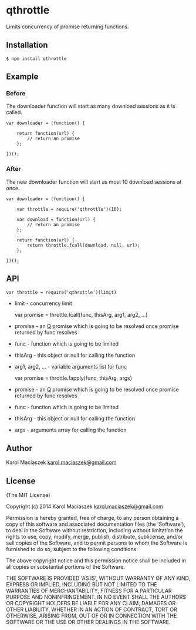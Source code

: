 # qthrottle

Limits concurrency of promise returning functions.

## Installation

	$ npm install qthrottle

## Example

### Before

The downloader function will start as many download sessions as it is called.

	var downloader = (function() {

		return function(url) {
			// return an promise
		};

	})();

### After

The new downloader function will start as most 10 download sessions at once.

	var downloader = (function() {

		var throttle = require('qthrottle')(10);

		var download = function(url) {
			// return an promise
		};

		return function(url) {
			return throttle.fcall(download, null, url);
		};

	})();

## API

	var throttle = require('qthrottle')(limit)

* limit - concurrency limit


	var promise = throttle.fcall(func, thisArg, arg1, arg2, ...)

* promise - an [Q](https://github.com/kriskowal/q) promise which is going to be resolved once promise returned by func resolves

* func - function which is going to be limited

* thisArg - this object or null for calling the function

* arg1, arg2, ... - variable arguments list for func


	var promise = throttle.fapply(func, thisArg, args)

* promise - an [Q](https://github.com/kriskowal/q) promise which is going to be resolved once promise returned by func resolves

* func - function which is going to be limited

* thisArg - this object or null for calling the function

* args - arguments array for calling the function


## Author

Karol Maciaszek <karol.maciaszek@gmail.com>

## License

(The MIT License)

Copyright (c) 2014 Karol Maciaszek <karol.maciaszek@gmail.com>

Permission is hereby granted, free of charge, to any person obtaining a copy of this software and associated documentation files (the 'Software'), to deal in the Software without restriction, including without limitation the rights to use, copy, modify, merge, publish, distribute, sublicense, and/or sell copies of the Software, and to permit persons to whom the Software is furnished to do so, subject to the following conditions:

The above copyright notice and this permission notice shall be included in all copies or substantial portions of the Software.

THE SOFTWARE IS PROVIDED 'AS IS', WITHOUT WARRANTY OF ANY KIND, EXPRESS OR IMPLIED, INCLUDING BUT NOT LIMITED TO THE WARRANTIES OF MERCHANTABILITY, FITNESS FOR A PARTICULAR PURPOSE AND NONINFRINGEMENT. IN NO EVENT SHALL THE AUTHORS OR COPYRIGHT HOLDERS BE LIABLE FOR ANY CLAIM, DAMAGES OR OTHER LIABILITY, WHETHER IN AN ACTION OF CONTRACT, TORT OR OTHERWISE, ARISING FROM, OUT OF OR IN CONNECTION WITH THE SOFTWARE OR THE USE OR OTHER DEALINGS IN THE SOFTWARE.
